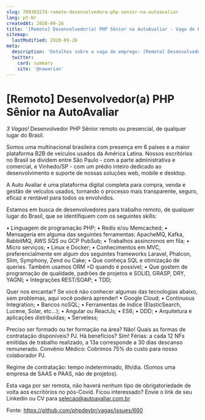 ```yaml
---
slug: 709383274-remoto-desenvolvedora-php-senior-na-autoavaliar
lang: pt-br
createdAt: 2020-09-26
title: '[Remoto] Desenvolvedor(a) PHP Sênior na AutoAvaliar - Vaga de Emprego'
sitemap:
  lastModified: 2020-09-26
meta:
  description: 'Detalhes sobre a vaga de emprego: [Remoto] Desenvolvedor(a) PHP Sênior na AutoAvaliar'
  twitter:
    card: summary
    site: '@nawarian'
---
```


# [Remoto] Desenvolvedor(a) PHP Sênior na AutoAvaliar

*3 Vagas!* Desenvolvedor PHP Sênior remoto ou presencial, de qualquer lugar do Brasil.

Somos uma multinacional brasileira com presença em 6 países e a maior plataforma B2B de veículos usados da América Latina. Nossos escritórios no Brasil se dividem entre São Paulo - com a parte administrativa e comercial, e Vinhedo/SP - com um prédio inteiro dedicado ao desenvolvimento e suporte de nossas soluções web, mobile e desktop.

A Auto Avaliar é uma plataforma digital completa para compra, venda e gestão de veículos usados, tornando o processo mais transparente, seguro, eficaz e rentável para todos os envolvidos.

Estamos em busca de desenvolvedores para trabalho remoto, de qualquer lugar do Brasil, que se identifiquem com os seguintes skills:

• Linguagem de programação PHP;
• Redis e/ou Memcached;
• Mensageria em alguma das seguintes ferramentas: ApacheMQ, Kafka, RabbitMQ, AWS SQS ou GCP PubSub;
• Trabalhos assíncronos em fila;
• Micro serviços;
• Linux e Docker;
• Conhecimentos em MVC, preferencialmente em algum dos seguintes frameworks Laravel, Phalcon, Slim, Symphony, Zend ou Cake;
• Que conheça SQL e otimização de queries. Também usamos ORM =D quando é possível;
• Que gostem de programação de qualidade, padrões de projetos e SOLID, GRASP, DRY, YAGNI;
• Integrações REST/SOAP;
• TDD;

Quer nos encantar? Se você não conhecer algumas das tecnologias abaixo, sem problemas, aqui você poderá aprender!
• Google Cloud;
• Continuous Integration;
• Bancos noSQL;
• Ferramentas de índice (ElasticSearch, Lucene, Solar, etc…);
• Angular ou ReactJs;
• ES6;
• DDD;
• Arquitetura e aplicações distribuídas;
• Serveless;

Preciso ser formado ou ter formação na área? Não!
Quais as formas de contratação disponíveis? PJ.
Há benefícios? Sim!
Férias: a cada 12 NFs emitidas de trabalho realizado, a 13a corresponde a 30 dias descanso remunerado.
Convênio Médico: Cobrimos 75% do custo para nosso colaborador PJ.

Regime de contratação: tempo indeterminado, 8h/dia. (Somos uma empresa de SAAS e PAAS, não de projetos).

Esta vaga por ser remota, não haverá nenhum tipo de obrigatoriedade de volta aos escritórios no pós-Covid.
Ficou interessado? Envie o link de seu Linkedin ou CV para selecao@autoavaliar.com.br

Fonte: https://github.com/phpdevbr/vagas/issues/660
